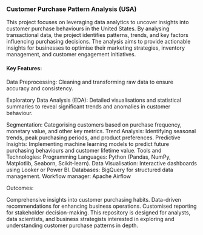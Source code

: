 ### Customer Purchase Pattern Analysis (USA)

This project focuses on leveraging data analytics to uncover insights into customer purchase behaviours in the United States. By analysing transactional data, the project identifies patterns, trends, and key factors influencing purchasing decisions. The analysis aims to provide actionable insights for businesses to optimise their marketing strategies, inventory management, and customer engagement initiatives.

#### Key Features:
Data Preprocessing: Cleaning and transforming raw data to ensure accuracy and consistency.

Exploratory Data Analysis (EDA): Detailed visualisations and statistical summaries to reveal significant trends and anomalies in customer behaviour.

Segmentation: Categorising customers based on purchase frequency, monetary value, and other key metrics.
Trend Analysis: Identifying seasonal trends, peak purchasing periods, and product preferences.
Predictive Insights: Implementing machine learning models to predict future purchasing behaviours and customer lifetime value.
Tools and Technologies:
Programming Languages: Python (Pandas, NumPy, Matplotlib, Seaborn, Scikit-learn).
Data Visualisation: Interactive dashboards using Looker or Power BI.
Databases: BigQuery for structured data management.
Workflow manager: Apache Airflow


Outcomes:

Comprehensive insights into customer purchasing habits.
Data-driven recommendations for enhancing business operations.
Customised reporting for stakeholder decision-making.
This repository is designed for analysts, data scientists, and business strategists interested in exploring and understanding customer purchase patterns in depth.